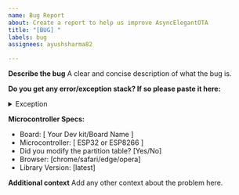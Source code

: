 ```yaml
---
name: Bug Report
about: Create a report to help us improve AsyncElegantOTA
title: "[BUG] "
labels: bug
assignees: ayushsharma82

---
```


[//]: <> (Please follow this template for fast resolutions)
**Describe the bug**
A clear and concise description of what the bug is.


**Do you get any error/exception stack? If so please paste it here:**
<details>
  <summary>Exception</summary>

  [//]: <> (Paste exception under this line)
  

</details>


**Microcontroller Specs:**
 - Board: [ Your Dev kit/Board Name ]
 - Microcontroller:  [ ESP32 or ESP8266 ]
 - Did you modify the partition table? [Yes/No]
 - Browser: [chrome/safari/edge/opera]
 - Library Version: [latest]


**Additional context**
Add any other context about the problem here.
